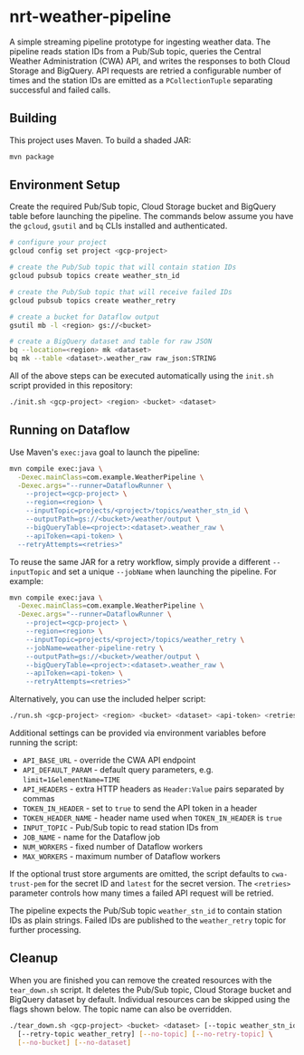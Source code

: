 # nrt-weather-pipeline

A simple streaming pipeline prototype for ingesting weather data. The pipeline
reads station IDs from a Pub/Sub topic, queries the Central Weather Administration
(CWA) API, and writes the responses to both Cloud Storage and BigQuery.
API requests are retried a configurable number of times and the station IDs are
emitted as a `PCollectionTuple` separating successful and failed calls.

## Building

This project uses Maven. To build a shaded JAR:

```bash
mvn package
```

## Environment Setup

Create the required Pub/Sub topic, Cloud Storage bucket and BigQuery table before launching the pipeline. The commands below assume you have the `gcloud`, `gsutil` and `bq` CLIs installed and authenticated.

```bash
# configure your project
gcloud config set project <gcp-project>

# create the Pub/Sub topic that will contain station IDs
gcloud pubsub topics create weather_stn_id

# create the Pub/Sub topic that will receive failed IDs
gcloud pubsub topics create weather_retry

# create a bucket for Dataflow output
gsutil mb -l <region> gs://<bucket>

# create a BigQuery dataset and table for raw JSON
bq --location=<region> mk <dataset>
bq mk --table <dataset>.weather_raw raw_json:STRING
```

All of the above steps can be executed automatically using the `init.sh` script provided in this repository:

```bash
./init.sh <gcp-project> <region> <bucket> <dataset>
```

## Running on Dataflow

Use Maven's `exec:java` goal to launch the pipeline:

```bash
mvn compile exec:java \
  -Dexec.mainClass=com.example.WeatherPipeline \
  -Dexec.args="--runner=DataflowRunner \
    --project=<gcp-project> \
    --region=<region> \
    --inputTopic=projects/<project>/topics/weather_stn_id \
    --outputPath=gs://<bucket>/weather/output \
    --bigQueryTable=<project>:<dataset>.weather_raw \
    --apiToken=<api-token> \
  --retryAttempts=<retries>"
```

To reuse the same JAR for a retry workflow, simply provide a different
`--inputTopic` and set a unique `--jobName` when launching the pipeline. For
example:

```bash
mvn compile exec:java \
  -Dexec.mainClass=com.example.WeatherPipeline \
  -Dexec.args="--runner=DataflowRunner \
    --project=<gcp-project> \
    --region=<region> \
    --inputTopic=projects/<project>/topics/weather_retry \
    --jobName=weather-pipeline-retry \
    --outputPath=gs://<bucket>/weather/output \
    --bigQueryTable=<project>:<dataset>.weather_raw \
    --apiToken=<api-token> \
    --retryAttempts=<retries>"
```

Alternatively, you can use the included helper script:

```bash
./run.sh <gcp-project> <region> <bucket> <dataset> <api-token> <retries> [trust-store-secret-id] [trust-store-secret-version]
```

Additional settings can be provided via environment variables before
running the script:

- `API_BASE_URL` - override the CWA API endpoint
- `API_DEFAULT_PARAM` - default query parameters, e.g. `limit=1&elementName=TIME`
- `API_HEADERS` - extra HTTP headers as `Header:Value` pairs separated by commas
- `TOKEN_IN_HEADER` - set to `true` to send the API token in a header
- `TOKEN_HEADER_NAME` - header name used when `TOKEN_IN_HEADER` is `true`
- `INPUT_TOPIC` - Pub/Sub topic to read station IDs from
- `JOB_NAME` - name for the Dataflow job
- `NUM_WORKERS` - fixed number of Dataflow workers
- `MAX_WORKERS` - maximum number of Dataflow workers

If the optional trust store arguments are omitted, the script defaults to `cwa-trust-pem` for the secret ID
and `latest` for the secret version.
The `<retries>` parameter controls how many times a failed API request will be retried.

The pipeline expects the Pub/Sub topic `weather_stn_id` to contain
station IDs as plain strings. Failed IDs are published to the
`weather_retry` topic for further processing.

## Cleanup

When you are finished you can remove the created resources with the
`tear_down.sh` script. It deletes the Pub/Sub topic, Cloud Storage bucket
and BigQuery dataset by default. Individual resources can be skipped
using the flags shown below. The topic name can also be overridden.

```bash
./tear_down.sh <gcp-project> <bucket> <dataset> [--topic weather_stn_id] \
  [--retry-topic weather_retry] [--no-topic] [--no-retry-topic] \
  [--no-bucket] [--no-dataset]
```
